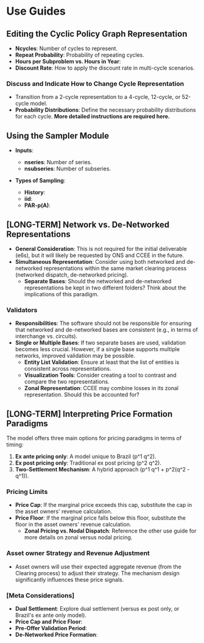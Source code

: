 # Use Guides

## Editing the Cyclic Policy Graph Representation

- **Ncycles**: Number of cycles to represent.
- **Repeat Probability**: Probability of repeating cycles.
- **Hours per Subproblem vs. Hours in Year**: 
- **Discount Rate**: How to apply the discount rate in multi-cycle scenarios.

### Discuss and Indicate How to Change Cycle Representation

- Transition from a 2-cycle representation to a 4-cycle, 12-cycle, or 52-cycle model.
- **Probability Distributions**: Define the necessary probability distributions for each cycle. **More detailed instructions are required here.**

## Using the Sampler Module

- **Inputs**:
  - **nseries**: Number of series.
  - **nsubseries**: Number of subseries.

- **Types of Sampling**:
  - **History**: 
  - **iid**: 
  - **PAR-p(A)**: 

## [LONG-TERM] Network vs. De-Networked Representations

- **General Consideration**: This is not required for the initial deliverable (e6s), but it will likely be requested by ONS and CCEE in the future.
- **Simultaneous Representation**: Consider using both networked and de-networked representations within the same market clearing process (networked dispatch, de-networked pricing).
  - **Separate Bases**: Should the networked and de-networked representations be kept in two different folders? Think about the implications of this paradigm.

### Validators

- **Responsibilities**: The software should not be responsible for ensuring that networked and de-networked bases are consistent (e.g., in terms of interchange vs. circuits).
- **Single or Multiple Bases**: If two separate bases are used, validation becomes less crucial. However, if a single base supports multiple networks, improved validation may be possible.
  - **Entity List Validation**: Ensure at least that the list of entities is consistent across representations.
  - **Visualization Tools**: Consider creating a tool to contrast and compare the two representations.
  - **Zonal Representation**: CCEE may combine losses in its zonal representation. Should this be accounted for?

## [LONG-TERM] Interpreting Price Formation Paradigms

The model offers three main options for pricing paradigms in terms of timing:

1. **Ex ante pricing only**: A model unique to Brazil (p^1 q^2).
2. **Ex post pricing only**: Traditional ex post pricing (p^2 q^2).
3. **Two-Settlement Mechanism**: A hybrid approach (p^1 q^1 + p^2(q^2 - q^1)).

### Pricing Limits

- **Price Cap**: If the marginal price exceeds this cap, substitute the cap in the asset owners' revenue calculation.
- **Price Floor**: If the marginal price falls below this floor, substitute the floor in the asset owners' revenue calculation.
  - **Zonal Pricing vs. Nodal Dispatch**: Reference the other use guide for more details on zonal versus nodal pricing.

### Asset owner Strategy and Revenue Adjustment

- Asset owners will use their expected aggregate revenue (from the Clearing process) to adjust their strategy. The mechanism design significantly influences these price signals.

### [Meta Considerations]

- **Dual Settlement**: Explore dual settlement (versus ex post only, or Brazil's ex ante only model).
- **Price Cap and Price Floor**:
- **Pre-Offer Validation Period**: 
- **De-Networked Price Formation**: 
